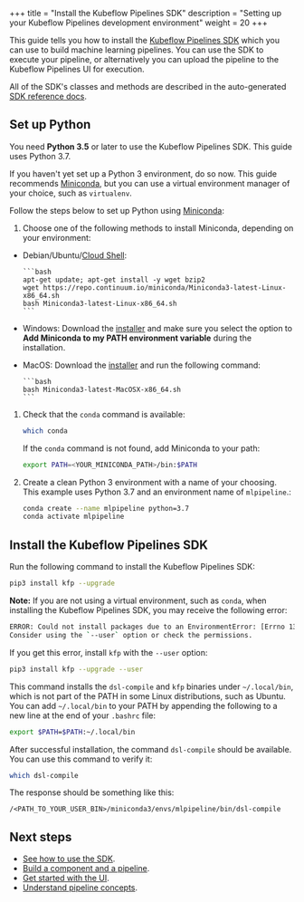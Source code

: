 +++
title = "Install the Kubeflow Pipelines SDK"
description = "Setting up your Kubeflow Pipelines development environment"
weight = 20
+++

This guide tells you how to install the 
[Kubeflow Pipelines SDK](https://github.com/kubeflow/pipelines/tree/master/sdk)
which you can use to build machine learning pipelines. You can use the SDK
to execute your pipeline, or alternatively you can upload the pipeline to
the Kubeflow Pipelines UI for execution.

All of the SDK's classes and methods are described in the auto-generated [SDK reference docs](https://kubeflow-pipelines.readthedocs.io/en/latest/).

## Set up Python

You need **Python 3.5** or later to use the Kubeflow Pipelines SDK. This
guide uses Python 3.7.

If you haven't yet set up a Python 3 environment, do so now. This guide
recommends [Miniconda](https://conda.io/miniconda.html), but you can use
a virtual environment manager of your choice, such as `virtualenv`.

Follow the steps below to set 
up Python using [Miniconda](https://conda.io/miniconda.html):

1. Choose one of the following methods to install Miniconda, depending on your
  environment:

  * Debian/Ubuntu/[Cloud Shell](https://console.cloud.google.com/cloudshell):   

        ```bash
        apt-get update; apt-get install -y wget bzip2
        wget https://repo.continuum.io/miniconda/Miniconda3-latest-Linux-x86_64.sh
        bash Miniconda3-latest-Linux-x86_64.sh
        ```

  * Windows: Download the 
    [installer](https://repo.continuum.io/miniconda/Miniconda3-latest-Windows-x86_64.exe)
    and make sure you select the option to
    **Add Miniconda to my PATH environment variable** during the installation.

  * MacOS: Download the 
    [installer](https://repo.continuum.io/miniconda/Miniconda3-latest-MacOSX-x86_64.sh)
    and run the following command:

        ```bash
        bash Miniconda3-latest-MacOSX-x86_64.sh
        ```

1. Check that the `conda` command is available:

    ```bash
    which conda
    ```

    If the `conda` command is not found, add Miniconda to your path:
 
    ```bash
    export PATH=<YOUR_MINICONDA_PATH>/bin:$PATH
    ```

1. Create a clean Python 3 environment with a name of your choosing. This
  example uses Python 3.7 and an environment name of `mlpipeline`.:
 
    ```bash
    conda create --name mlpipeline python=3.7
    conda activate mlpipeline
    ```
 
## Install the Kubeflow Pipelines SDK

Run the following command to install the Kubeflow Pipelines SDK:

```bash
pip3 install kfp --upgrade
```
**Note:** If you are not using a virtual environment, such as `conda`, when installing the Kubeflow Pipelines SDK, you may receive the following error:
```bash
ERROR: Could not install packages due to an EnvironmentError: [Errno 13] Permission denied: '/usr/local/lib/python3.5/dist-packages/kfp-0.2.0.dist-info'
Consider using the `--user` option or check the permissions.
```

If you get this error, install `kfp` with the `--user` option:
```bash
pip3 install kfp --upgrade --user
```
This command installs the `dsl-compile` and `kfp` binaries under `~/.local/bin`, which is not part of the PATH in some Linux distributions, such as Ubuntu. You can add `~/.local/bin` to your PATH by appending the following to a new line at the end of your `.bashrc` file:

```bash
export $PATH=$PATH:~/.local/bin
```

After successful installation, the command `dsl-compile` should be available.
You can use this command to verify it:

```bash
which dsl-compile
```

The response should be something like this:

```
/<PATH_TO_YOUR_USER_BIN>/miniconda3/envs/mlpipeline/bin/dsl-compile
```

## Next steps

* [See how to use the SDK](/docs/pipelines/sdk/sdk-overview/).
* [Build a component and a pipeline](/docs/pipelines/sdk/build-component/).
* [Get started with the UI](/docs/pipelines/pipelines-quickstart).
* [Understand pipeline concepts](/docs/pipelines/concepts/).
